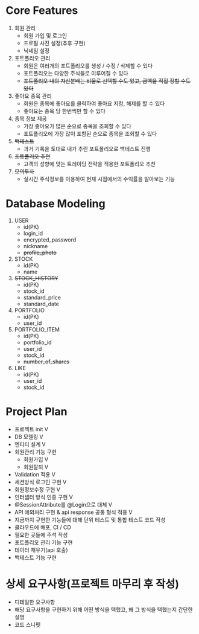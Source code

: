 # Core Features
1. 회원 관리
    - 회원 가입 및 로그인
    - 프로필 사진 설정(추후 구현)
    - 닉네임 설정
2. 포트폴리오 관리
    - 회원은 여러개의 포트폴리오를 생성 / 수정 / 삭제할 수 있다
    - 포트폴리오는 다양한 주식들로 이루어질 수 있다
    - ~~포트폴리오 내의 자산분배는 비율로 선택할 수도 있고, 금액을 직접 정할 수도 있다~~
3. 좋아요 종목 관리
    - 회원은 종목에 좋아요를 클릭하여 좋아요 지정, 해제를 할 수 있다
    - 좋아요는 종목 당 한번씩만 할 수 있다
4. 종목 정보 제공
    - 가장 좋아요가 많은 순으로 종목을 조회할 수 있다
    - 포트폴리오에 가장 많이 포함된 순으로 종목을 조회할 수 있다
5. ~~백테스트~~
    - 과거 기록을 토대로 내가 추린 포트폴리오로 백테스트 진행
6. ~~포트폴리오 추천~~
    - 고객의 성향에 맞는 트레이딩 전략을 적용한 포트폴리오 추천
7. ~~모의투자~~
    - 실시간 주식정보를 이용하여 현재 시점에서의 수익률을 알아보는 기능

# Database Modeling
1. USER
    - id(PK)
    - login_id
    - encrypted_password
    - nickname
    - ~~profile_photo~~
2. STOCK
    - id(PK)
    - name
3. ~~STOCK_HISTORY~~
    - id(PK)
    - stock_id
    - standard_price
    - standard_date
4. PORTFOLIO
    - id(PK)
    - user_id
5. PORTFOLIO_ITEM
    - id(PK)
    - portfolio_id
    - user_id
    - stock_id
    - ~~number_of_shares~~
6. LIKE
    - id(PK)
    - user_id
    - stock_id

# Project Plan
- 프로젝트 init V
- DB 모델링 V
- 엔티티 설계 V
- 회원관리 기능 구현
    - 회원가입 V
    - 회원탈퇴 V
- Validation 적용 V
- 세션방식 로그인 구현 V
- 회원정보수정 구현 V
- 인터셉터 방식 인증 구현 V
- @SessionAttribute를 @Login으로 대체 V
- API 예외처리 구현 & api response 공통 형식 적용 V
- 지금까지 구현한 기능들에 대해 단위 테스트 및 통합 테스트 코드 작성
- 클라우드에 배포, CI / CD
- 필요한 곳들에 주석 작성
- 포트폴리오 관리 기능 구현
- 데이터 채우기(api 호출)
- 백테스트 기능 구현

# 상세 요구사항(프로젝트 마무리 후 작성)
- 디테일한 요구사항
- 해당 요구사항을 구현하기 위해 어떤 방식을 택했고, 왜 그 방식을 택했는지 간단한 설명
- 코드 스니펫